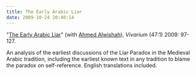 ```yaml
---
title: The Early Arabic Liar
date: 2009-10-24 20:40:14
---
```


"[The Early Arabic Liar](http://dsanson.droppages.com/research/ArabicLiar.pdf)" (with [Ahmed Alwishah](http://www.pitzer.edu/academics/faculty/alwishah/index.asp)), *Vivarium* (47:1) 2009: 97-127.
<span class="Z3988" title="url_ver=Z39.88-2004&amp;ctx_ver=Z39.88-2004&amp;rft_id=info%3Adoi/http%3A//dx.doi.org/10.1163/156853408X345909&amp;rft_val_fmt=info%3Aofi%2Ffmt%3Akev%3Amtx%3Ajournal&amp;rft.genre=article&amp;rft.atitle=The%20Early%20Arabic%20Liar%3A%20The%20Liar%20Paradox%20in%20the%20Islamic%20World%20from%20the%20Mid-Ninth%20to%20the%20Mid-Thirteenth%20Centuries%20CE&amp;rft.jtitle=Vivarium&amp;rft.volume=47&amp;rft.issue=1&amp;rft.aufirst=Ahmed&amp;rft.aulast=Alwishah&amp;rft.au=Ahmed%20Alwishah&amp;rft.au=David%20Sanson&amp;rft.date=2009&amp;rft.pages=97%E2%80%93127&amp;rft.issn=0042-7543&amp;rtf-id=http%3A//www.davidsanson.com/research/ArabicLiar.pdf">&nbsp;</span>

An analysis of the earliest discussions of the Liar Paradox in
the Medieval Arabic tradition, including the earliest known text in
any tradition to blame the paradox on self-reference. English
translations included.
